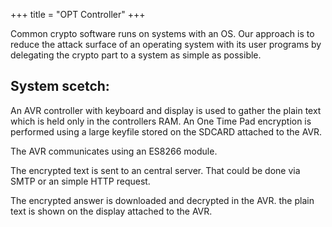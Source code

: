 +++
title = "OPT Controller"
+++

Common crypto software runs on systems with an OS. Our approach is to
reduce the attack surface of an operating system with its user programs
by delegating the crypto part to a system as simple as possible.

## System scetch:

<!-- {{attachment:sketch.gif|system setup|width="500"}} -->

An AVR controller with keyboard and display is used to gather the plain
text which is held only in the controllers RAM. An One Time Pad
encryption is performed using a large keyfile stored on the SDCARD
attached to the AVR.

The AVR communicates using an ES8266 module.

The encrypted text is sent to an central server. That could be done via
SMTP or an simple HTTP request.

The encrypted answer is downloaded and decrypted in the AVR. the plain
text is shown on the display attached to the AVR.
